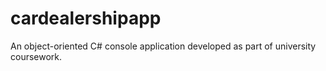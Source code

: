 # cardealershipapp
An object-oriented C# console application developed as part of university coursework.
